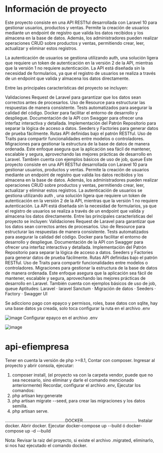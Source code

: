 # Información de proyecto

Este proyecto consiste en una API RESTful desarrollada con Laravel 10 para gestionar usuarios, productos y ventas. Permite la creación de usuarios mediante un endpoint de registro que valida los datos recibidos y los almacena en la base de datos. Además, los administradores pueden realizar operaciones CRUD sobre productos y ventas, permitiendo crear, leer, actualizar y eliminar estos registros.

La autenticación de usuarios se gestiona utilizando auth, una solución ligera que requiere un token de autenticación en la versión 2 de la API, mientras que la versión 1 no requiere autenticación. La API está diseñada sin la necesidad de formularios, ya que el registro de usuarios se realiza a través de un endpoint que valida y almacena los datos directamente.

Entre las principales características del proyecto se incluyen:

Validaciones Request de Laravel para garantizar que los datos sean correctos antes de procesarlos.
Uso de Resource para estructurar las respuestas de manera consistente.
Tests automatizados para asegurar la calidad del código.
Docker para facilitar el entorno de desarrollo y despliegue.
Documentación de la API con Swagger para ofrecer una interfaz interactiva y detallada.
Implementación del Patrón Repositorio para separar la lógica de acceso a datos.
Seeders y Factories para generar datos de prueba fácilmente.
Rutas API definidas bajo el patrón RESTful.
Uso de Traits para compartir funcionalidades entre modelos o controladores.
Migraciones para gestionar la estructura de la base de datos de manera ordenada.
Este enfoque asegura que la aplicación sea fácil de mantener, escalable y segura, aprovechando las mejores prácticas de desarrollo en Laravel. También cuenta con ejemplos básicos de uso de job, queue
Este proyecto consiste en una API RESTful desarrollada con Laravel 10 para gestionar usuarios, productos y ventas. Permite la creación de usuarios mediante un endpoint de registro que valida los datos recibidos y los almacena en la base de datos. Además, los administradores pueden realizar operaciones CRUD sobre productos y ventas, permitiendo crear, leer, actualizar y eliminar estos registros. La autenticación de usuarios se gestiona utilizando auth , una solución ligera que requiere un token de autenticación en la versión 2 de la API, mientras que la versión 1 no requiere autenticación. La API está diseñada sin la necesidad de formularios, ya que el registro de usuarios se realiza a través de un endpoint que valida y almacena los datos directamente. Entre las principales características del proyecto se incluyen: Validaciones Request de Laravel para garantizar que los datos sean correctos antes de procesarlos. Uso de Resource para estructurar las respuestas de manera consistente. Tests automatizados para asegurar la calidad del código. Docker para facilitar el entorno de desarrollo y despliegue. Documentación de la API con Swagger para ofrecer una interfaz interactiva y detallada. Implementación del Patrón Repositorio para separar la lógica de acceso a datos. Seeders y Factories para generar datos de prueba fácilmente. Rutas API definidas bajo el patrón RESTful. Uso de Traits para compartir funcionalidades entre modelos o controladores. Migraciones para gestionar la estructura de la base de datos de manera ordenada. Este enfoque asegura que la aplicación sea fácil de mantener, escalable y segura, aprovechando las mejores prácticas de desarrollo en Laravel. También cuenta con ejemplos básicos de uso de job, queue
Aptitudes: Laravel · laravel Sanctum · Migración de datos · Seeders · Factory · Swagger UI

Se adicciono pago con epayco y permisos, roles, base datos con sqlite, hay una base datos ya creada, solo toca configurar la ruta en el archivo .env

![image](https://github.com/user-attachments/assets/127419c9-7795-45e9-94aa-da6701ae136f)
Configurar epayco en el archivo .env

![image](https://github.com/user-attachments/assets/66235463-eef6-4dd2-ad08-b05c84ec4648)


# api-efiempresa

Tener en cuenta la versión de php >=8.1, 
Contar con composer.
Ingresar al proyecto y abrir consola, ejecutar:
1. composer install, (el proyecto va con la carpeta vendor, puede que no sea necesario, sino eliminar y darle el comando mencionado anteriormente)
Recordar, configurar el archivo .env,
Ejecutar los comandos:
1. php artisan key:generate
2. php artisan migrate --seed, para crear las migraciones y los datos semilla.
3. php artisan serve.

.................................................DOCKER............................................
Instalar docker.
Abrir docker.
Ejecutar
docker-compose up --build  ó docker-compose up -d --build

Nota: Revisar la raiz del proyecto, si existe el archivo .migrated, eliminarlo, si nos haz ejecutado el comando docker.
